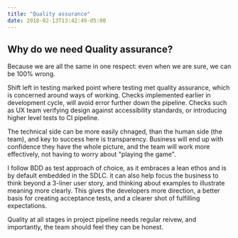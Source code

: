 ```yaml
---
title: "Quality assurance"
date: 2018-02-13T13:42:49-05:00
---
```

## Why do we need Quality assurance? 
Because we are all the same in one respect: even when we are sure, we can be 100% wrong.

Shift left in testing marked point where testing met quality assurance, which is concerned around ways of working. Checks implemented earlier in development cycle, will avoid error further down the pipeline. Checks such as UX team verifying design against accessibility standards, or introducing higher level tests to CI pipeline.

The technical side can be more easily chnaged, than the human side (the team), and key to success here is transparency. Business will end up with confidence they have the whole picture, and the team will work more effectively, not having to worry about "playing the game".

I follow BDD as test approach of choice, as it embraces a lean ethos and is by default embedded in the SDLC.  it can also help focus the business to think beyond a 3-liner user story, and thinking about examples to illustrate meaning more clearly. This gives the developers more direction, a better basis for creating acceptance tests, and a clearer shot of fulfilling expectations.

Quality at all stages in project pipeline needs regular reivew, and importantly, the team should feel they can be honest.
